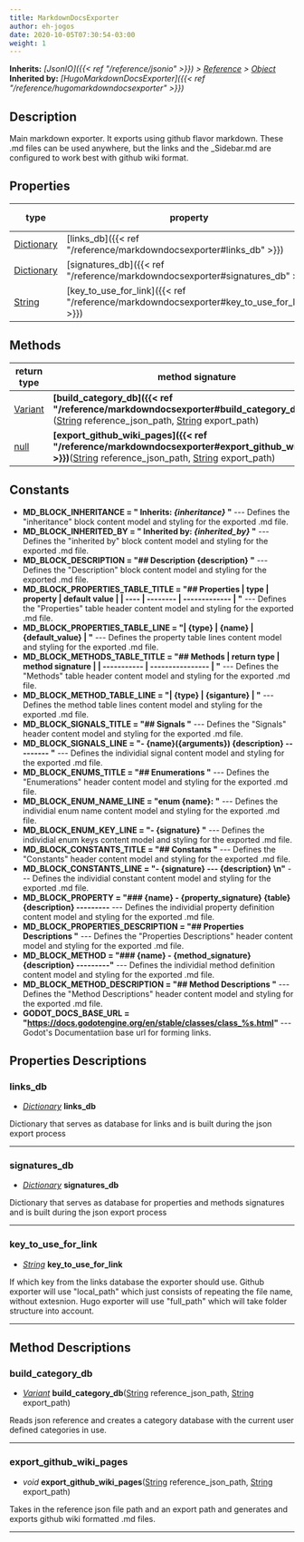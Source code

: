 ```yaml
---  
title: MarkdownDocsExporter  
author: eh-jogos  
date: 2020-10-05T07:30:54-03:00  
weight: 1  
---  
```

**Inherits:** _[JsonIO]({{< ref "/reference/jsonio" >}}) > [Reference](https://docs.godotengine.org/en/stable/classes/class_reference.html) > [Object](https://docs.godotengine.org/en/stable/classes/class_object.html)_  
**Inherited by:** _[HugoMarkdownDocsExporter]({{< ref "/reference/hugomarkdowndocsexporter" >}})_  
  
## Description  
 Main markdown exporter. It exports using github flavor markdown. These .md files can be used
 anywhere, but the links and the _Sidebar.md are configured to work best with github wiki 
 format.
  
## Properties 
  
| type | property | default value |  
| ---- | -------- | ------------- |  
| [Dictionary](https://docs.godotengine.org/en/stable/classes/class_dictionary.html) | [links_db]({{< ref "/reference/markdowndocsexporter#links_db" >}}) | `Null` |  
| [Dictionary](https://docs.godotengine.org/en/stable/classes/class_dictionary.html) | [signatures_db]({{< ref "/reference/markdowndocsexporter#signatures_db" >}}) | `Null` |  
| [String](https://docs.godotengine.org/en/stable/classes/class_string.html) | [key_to_use_for_link]({{< ref "/reference/markdowndocsexporter#key_to_use_for_link" >}}) | `Null` |  
  
## Methods 
  
| return type | method signature |  
| ----------- | ---------------- |  
| [Variant](https://docs.godotengine.org/en/stable/classes/class_variant.html) | **[build_category_db]({{< ref "/reference/markdowndocsexporter#build_category_db" >}})**([String](https://docs.godotengine.org/en/stable/classes/class_string.html) reference_json_path, [String](https://docs.godotengine.org/en/stable/classes/class_string.html) export_path) |  
| [null](https://docs.godotengine.org/en/stable/classes/class_null.html) | **[export_github_wiki_pages]({{< ref "/reference/markdowndocsexporter#export_github_wiki_pages" >}})**([String](https://docs.godotengine.org/en/stable/classes/class_string.html) reference_json_path, [String](https://docs.godotengine.org/en/stable/classes/class_string.html) export_path) |  
  
## Constants  
  
- **MD_BLOCK_INHERITANCE = " **Inherits:** _{inheritance}_  "** --- Defines the "inheritance" block content model and styling for the exported .md file. 
- **MD_BLOCK_INHERITED_BY = " **Inherited by:** _{inherited_by}_  "** --- Defines the "inherited by" block content model and styling for the exported .md file. 
- **MD_BLOCK_DESCRIPTION = "## Description  {description}  "** --- Defines the "Description" block content model and styling for the exported .md file. 
- **MD_BLOCK_PROPERTIES_TABLE_TITLE = "## Properties   | type | property | default value |  | ---- | -------- | ------------- |  "** --- Defines the "Properties" table header content model and styling for the exported .md file. 
- **MD_BLOCK_PROPERTIES_TABLE_LINE = "| {type} | {name} | {default_value} |  "** --- Defines the property table lines content model and styling for the exported .md file. 
- **MD_BLOCK_METHODS_TABLE_TITLE = "## Methods   | return type | method signature |  | ----------- | ---------------- |  "** --- Defines the "Methods" table header content model and styling for the exported .md file. 
- **MD_BLOCK_METHOD_TABLE_LINE = "| {type} | {siganture} |  "** --- Defines the method table lines content model and styling for the exported .md file. 
- **MD_BLOCK_SIGNALS_TITLE = "## Signals    "** --- Defines the "Signals" header content model and styling for the exported .md file. 
- **MD_BLOCK_SIGNALS_LINE = "- **{name}**({arguments})   {description}  --------- "** --- Defines the individial signal content model and styling for the exported .md file. 
- **MD_BLOCK_ENUMS_TITLE = "## Enumerations    "** --- Defines the "Enumerations" header content model and styling for the exported .md file. 
- **MD_BLOCK_ENUM_NAME_LINE = "enum **{name}**:   "** --- Defines the individial enum name content model and styling for the exported .md file. 
- **MD_BLOCK_ENUM_KEY_LINE = "- **{signature}**  "** --- Defines the individial enum keys content model and styling for the exported .md file. 
- **MD_BLOCK_CONSTANTS_TITLE = "## Constants    "** --- Defines the "Constants" header content model and styling for the exported .md file. 
- **MD_BLOCK_CONSTANTS_LINE = "- **{signature}** --- {description} \n"** --- Defines the individial constant content model and styling for the exported .md file. 
- **MD_BLOCK_PROPERTY = "### {name} - {property_signature}    {table}  {description}  ---------** --- Defines the individial property definition content model and styling for the exported .md file. 
- **MD_BLOCK_PROPERTIES_DESCRIPTION = "## Properties Descriptions    "** --- Defines the "Properties Descriptions" header content model and styling for the exported .md file. 
- **MD_BLOCK_METHOD = "### {name} - {method_signature}   {description}  ---------"** --- Defines the individial method definition content model and styling for the exported .md file. 
- **MD_BLOCK_METHOD_DESCRIPTION = "## Method Descriptions    "** --- Defines the "Method Descriptions" header content model and styling for the exported .md file. 
- **GODOT_DOCS_BASE_URL = "https://docs.godotengine.org/en/stable/classes/class_%s.html"** --- Godot's Documentatiion base url for forming links. 
  
## Properties Descriptions  
  
### links_db 
- _[Dictionary](https://docs.godotengine.org/en/stable/classes/class_dictionary.html)_ **links_db**  
  
 Dictionary that serves as database for links and is built during the json export process
  
---------
### signatures_db 
- _[Dictionary](https://docs.godotengine.org/en/stable/classes/class_dictionary.html)_ **signatures_db**  
  
 Dictionary that serves as database for properties and methods signatures and is built during 
 the json export process
  
---------
### key_to_use_for_link 
- _[String](https://docs.godotengine.org/en/stable/classes/class_string.html)_ **key_to_use_for_link**  
  
 If which key from the links database the exporter should use. Github exporter will use 
 "local_path" which just consists of repeating the file name, without extesnion. 
 Hugo exporter will use "full_path" which will take folder structure into account.
  
---------
## Method Descriptions  
  
### build_category_db 
- _[Variant](https://docs.godotengine.org/en/stable/classes/class_variant.html)_ **build_category_db**([String](https://docs.godotengine.org/en/stable/classes/class_string.html) reference_json_path, [String](https://docs.godotengine.org/en/stable/classes/class_string.html) export_path) 
  
 Reads json reference and creates a category database with the current user defined categories 
 in use.
  
---------
### export_github_wiki_pages 
- _void_ **export_github_wiki_pages**([String](https://docs.godotengine.org/en/stable/classes/class_string.html) reference_json_path, [String](https://docs.godotengine.org/en/stable/classes/class_string.html) export_path) 
  
 Takes in the reference json file path and an export path and generates and exports github wiki 
 formatted .md files.
  
---------
